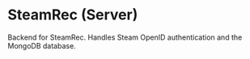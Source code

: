 # SteamRec (Server)

Backend for SteamRec. Handles Steam OpenID authentication and the MongoDB database.